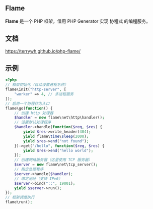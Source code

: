 ## Flame
**Flame** 是一个 PHP 框架，借用 PHP Generator 实现 协程式 的编程服务。

## 文档
https://terrywh.github.io/php-flame/


## 示例
``` PHP
<?php
// 框架初始化（自动设置进程名称）
flame\init("http-server", [
	"worker" => 4, // 多进程服务
]);
// 启用一个协程作为入口
flame\go(function() {
	// 创建 http 处理器
	$handler = new flame\net\http\handler();
	// 设置默认处理程序
	$handler->handle(function($req, $res) {
		yield $res->write_header(404);
		yield flame\time\sleep(2000);
		yield $res->end("not found");
	})->get("/hello", function($req, $res) {
		yield $res->end("hello world");
	});
	// 创建网络服务器（这里使用 TCP 服务器）
	$server = new flame\net\tcp_server();
	// 指定处理程序
	$server->handle($handler);
	// 绑定地址（支持 IPv6）
	$server->bind("::", 19001);
	yield $server->run();
});
// 框架调度执行
flame\run();
```

